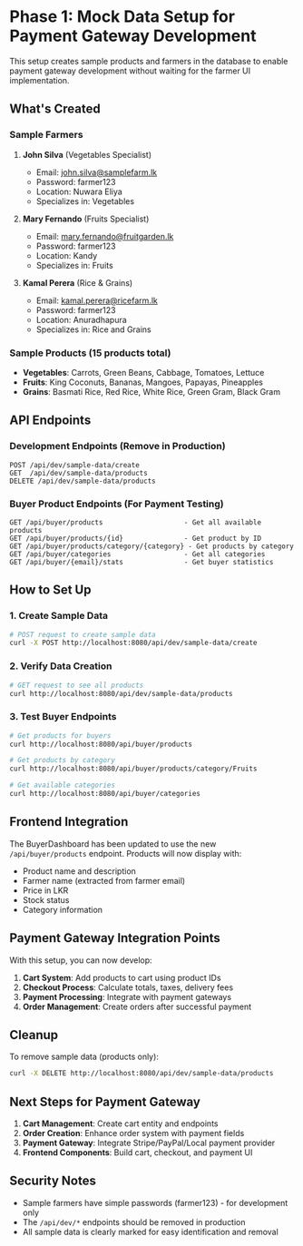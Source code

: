 # Phase 1: Mock Data Setup for Payment Gateway Development

This setup creates sample products and farmers in the database to enable payment gateway development without waiting for the farmer UI implementation.

## What's Created

### Sample Farmers
1. **John Silva** (Vegetables Specialist)
   - Email: john.silva@samplefarm.lk
   - Password: farmer123
   - Location: Nuwara Eliya
   - Specializes in: Vegetables

2. **Mary Fernando** (Fruits Specialist)
   - Email: mary.fernando@fruitgarden.lk
   - Password: farmer123
   - Location: Kandy
   - Specializes in: Fruits

3. **Kamal Perera** (Rice & Grains)
   - Email: kamal.perera@ricefarm.lk
   - Password: farmer123
   - Location: Anuradhapura
   - Specializes in: Rice and Grains

### Sample Products (15 products total)
- **Vegetables**: Carrots, Green Beans, Cabbage, Tomatoes, Lettuce
- **Fruits**: King Coconuts, Bananas, Mangoes, Papayas, Pineapples
- **Grains**: Basmati Rice, Red Rice, White Rice, Green Gram, Black Gram

## API Endpoints

### Development Endpoints (Remove in Production)
```
POST /api/dev/sample-data/create
GET  /api/dev/sample-data/products
DELETE /api/dev/sample-data/products
```

### Buyer Product Endpoints (For Payment Testing)
```
GET /api/buyer/products                    - Get all available products
GET /api/buyer/products/{id}               - Get product by ID
GET /api/buyer/products/category/{category} - Get products by category
GET /api/buyer/categories                  - Get all categories
GET /api/buyer/{email}/stats               - Get buyer statistics
```

## How to Set Up

### 1. Create Sample Data
```bash
# POST request to create sample data
curl -X POST http://localhost:8080/api/dev/sample-data/create
```

### 2. Verify Data Creation
```bash
# GET request to see all products
curl http://localhost:8080/api/dev/sample-data/products
```

### 3. Test Buyer Endpoints
```bash
# Get products for buyers
curl http://localhost:8080/api/buyer/products

# Get products by category
curl http://localhost:8080/api/buyer/products/category/Fruits

# Get available categories
curl http://localhost:8080/api/buyer/categories
```

## Frontend Integration

The BuyerDashboard has been updated to use the new `/api/buyer/products` endpoint. Products will now display with:
- Product name and description
- Farmer name (extracted from farmer email)
- Price in LKR
- Stock status
- Category information

## Payment Gateway Integration Points

With this setup, you can now develop:

1. **Cart System**: Add products to cart using product IDs
2. **Checkout Process**: Calculate totals, taxes, delivery fees
3. **Payment Processing**: Integrate with payment gateways
4. **Order Management**: Create orders after successful payment

## Cleanup

To remove sample data (products only):
```bash
curl -X DELETE http://localhost:8080/api/dev/sample-data/products
```

## Next Steps for Payment Gateway

1. **Cart Management**: Create cart entity and endpoints
2. **Order Creation**: Enhance order system with payment fields
3. **Payment Gateway**: Integrate Stripe/PayPal/Local payment provider
4. **Frontend Components**: Build cart, checkout, and payment UI

## Security Notes

- Sample farmers have simple passwords (farmer123) - for development only
- The `/api/dev/*` endpoints should be removed in production
- All sample data is clearly marked for easy identification and removal
